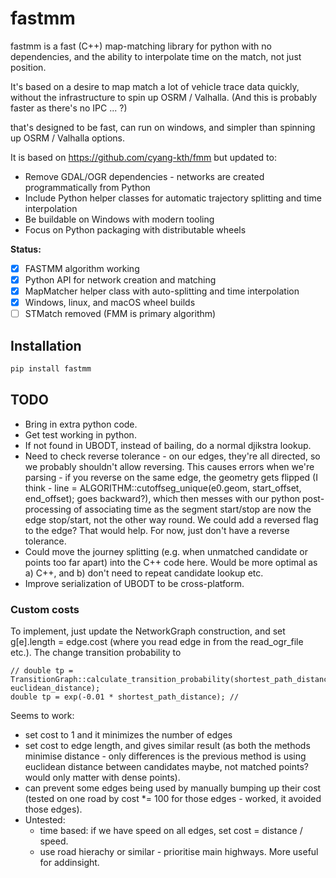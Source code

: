 # fastmm

fastmm is a fast (C++) map-matching library for python with no dependencies, and the ability to interpolate time on the match, not just position.

It's based on a desire to map match a lot of vehicle trace data quickly, without the infrastructure to spin up OSRM / Valhalla. (And this is probably faster as there's no IPC ... ?)

that's designed to be fast, can run on windows, and simpler than spinning up OSRM / Valhalla options.

It is based on <https://github.com/cyang-kth/fmm> but updated to:

- Remove GDAL/OGR dependencies - networks are created programmatically from Python
- Include Python helper classes for automatic trajectory splitting and time interpolation
- Be buildable on Windows with modern tooling
- Focus on Python packaging with distributable wheels

**Status:**
- [x] FASTMM algorithm working
- [x] Python API for network creation and matching
- [x] MapMatcher helper class with auto-splitting and time interpolation
- [x] Windows, linux, and macOS wheel builds
- [ ] STMatch removed (FMM is primary algorithm)

## Installation

```bash
pip install fastmm
```

## TODO

- Bring in extra python code.
- Get test working in python.
- If not found in UBODT, instead of bailing, do a normal djikstra lookup.
- Need to check reverse tolerance - on our edges, they're all directed, so we probably shouldn't allow reversing. This causes errors when we're parsing - if you reverse on the same edge, the geometry gets flipped (I think - line = ALGORITHM::cutoffseg_unique(e0.geom, start_offset, end_offset); goes backward?), which then messes with our python post-processing of associating time as the segment start/stop are now the edge stop/start, not the other way round. We could add a reversed flag to the edge? That would help. For now, just don't have a reverse tolerance.
- Could move the journey splitting (e.g. when unmatched candidate or points too far apart) into the C++ code here. Would be more optimal as a) C++, and b) don't need to repeat candidate lookup etc.
- Improve serialization of UBODT to be cross-platform.

### Custom costs

To implement, just update the NetworkGraph construction, and set g[e].length = edge.cost (where you read edge in from the read_ogr_file etc.). The change transition probability to

```
// double tp = TransitionGraph::calculate_transition_probability(shortest_path_distance, euclidean_distance);
double tp = exp(-0.01 * shortest_path_distance); //
```

 Seems to work:

- set cost to 1 and it minimizes the number of edges
- set cost to edge length, and gives similar result (as both the methods minimise distance - only differences is the previous method is using euclidean distance between candidates maybe, not matched points? would only matter with dense points).
- can prevent some edges being used by manually bumping up their cost (tested on one road by cost *= 100 for those edges - worked, it avoided those edges).
- Untested:
  - time based: if we have speed on all edges, set cost = distance / speed.
  - use road hierachy or similar - prioritise main highways. More useful for addinsight.
